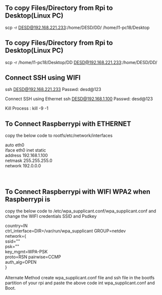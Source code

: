 ## To copy Files/Directory from Rpi to Desktop(Linux PC)
scp -r DESD@192.168.221.233:/home/DESD/DD/ /home/l1-pc18/Desktop

## To copy Files/Directory from Rpi to Desktop(Linux PC)
scp -r /home/l1-pc18/Desktop/DD DESD@192.168.221.233:/home/DESD/DD/ 

## Connect SSH using WIFI
ssh DESD@192.168.221.233
Passwd: desd@123

Connect SSH using Ethernet
ssh DESD@192.168.1.100
Passwd: desd@123

Kill Process : kill -9 -1


## To Connect Raspberrypi with ETHERNET 
copy the below code to rootfs/etc/network/interfaces<br>

auto eth0<br>
iface eth0 inet static<br>
<t>address 192.168.1.100<br>
<t>netmask 255.255.255.0<br>
<t>network 192.0.0.0<br>
<br>
<br>

## To Connect Raspberrypi with WIFI WPA2 when Raspberrypi is 
copy the below code to /etc/wpa_supplicant.conf/wpa_supplicant.conf and change the WIFI credentials SSID and Psdkey<br>

country=IN<br>
ctrl_interface=DIR=/var/run/wpa_supplicant GROUP=netdev<br>
network={<br>
    ssid="<SSID>"<br>
    psk="<PASSWORD>"<br>
    key_mgmt=WPA-PSK<br>
    proto=RSN
    pairwise=CCMP<br>
    auth_alg=OPEN<br>
}<br>
<br>
Alternate Method create wpa_supplicant.conf file and ssh file in the bootfs partition of your rpi and paste the above code int wpa_supplicant.conf and Boot.<br>
